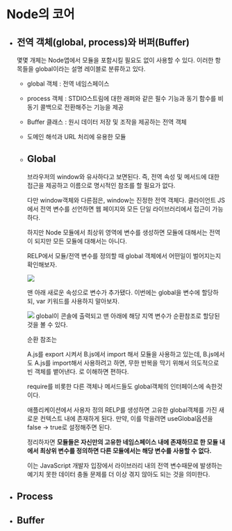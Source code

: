 # Node의 코어

- ## 전역 객체(global, process)와 버퍼(Buffer)

  몇몇 개체는 Node앱에서 모듈을 포함시킬 필요도 없이 사용할 수 있다.
  이러한 항목들을 global이라는 설명 레이블로 분류하고 있다.

  - global 객체 : 전역 네임스페이스
  - process 객체 : STDIO스트림에 대한 래퍼와 같은 필수 기능과 동기 함수를 비동기 콜백으로 전환해주는 기능을 제공
  - Buffer 클래스 : 원시 데이터 저장 및 조작을 제공하는 전역 객체
  - 도메인 해석과 URL 처리에 유용한 모듈

  - ## Global

    브라우저의 window와 유사하다고 보면된다. 즉, 전역 속성 및 메서드에 대한 접근을 제공하고 이름으로 명시적인 참조를 할 필요가 없다.

    다만 window객체와 다른점은, window는 진정한 전역 객체다. 클라이언트 JS에서 전역 변수를 선언하면 웹 페이지와 모든 단일 라이브러리에서 접근이 가능하다.

    하지만 Node 모듈에서 최상위 영역에 변수를 생성하면 모듈에 대해서는 전역이 되지만 모든 모듈에 대해서는 아니다.

    RELP에서 모듈/전역 변수를 정의할 때 global 객체에서 어떤일이 벌어지는지 확인해보자.

    ![](https://images.velog.io/images/hjh040302/post/6ac6eca2-f67d-4f45-bb45-8ea8d6c8b64f/image.png)

    맨 아래 새로운 속성으로 변수가 추가됐다.
    이번에는 global을 변수에 할당하되, var 키워드를 사용하지 말아보자.

    ![](https://images.velog.io/images/hjh040302/post/6f5e1f2c-18a5-4bf2-a5b5-3578bd808c27/image.png)
    global이 콘솔에 출력되고 맨 아래에 해당 지역 변수가 순환참조로 할당된 것을 볼 수 있다.

    순환 참조는

    A.js를 export 시켜서 B.js에서 import 해서 모듈을 사용하고 있는데,
    B.js에서도 A.js를 import해서 사용하려고 하면, 무한 반복을 막기 위해서 의도적으로 빈 객체를 뱉어낸다.
    로 이해하면 편하다.

    require를 비롯한 다른 객체나 메서드들도 global객체의 인터페이스에 속한것이다.

    애플리케이션에서 사용자 정의 RELP를 생성하면 고유한 global객체를 가진 새로운 컨텍스트 내에 존재하게 된다. 만약, 이를 막을려면 useGlobal옵션을 false -> true로 설정해주면 된다.

    정리하자면 **모듈들은 자신만의 고유한 네임스페이스 내에 존재하므로 한 모듈 내에서 최상위 변수를 정의하면 다른 모듈에서는 해당 변수를 사용할 수 없다.**

    이는 JavaScript 개발자 입장에서 라이브러리 내의 전역 변수때문에 발생하는 예기치 못한 데이터 충돌 문제를 더 이상 겪지 않아도 되는 것을 의미한다.

- ## Process
- ## Buffer
